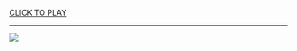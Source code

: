 
<a href="https://premium76.site?title=cool_math_games&ref=13M">CLICK TO PLAY</a></h3>
<hr>

<a href="https://premium76.site?title=cool_math_games&ref=13M"><img src="https://clearcache.store/games.png"></a>


